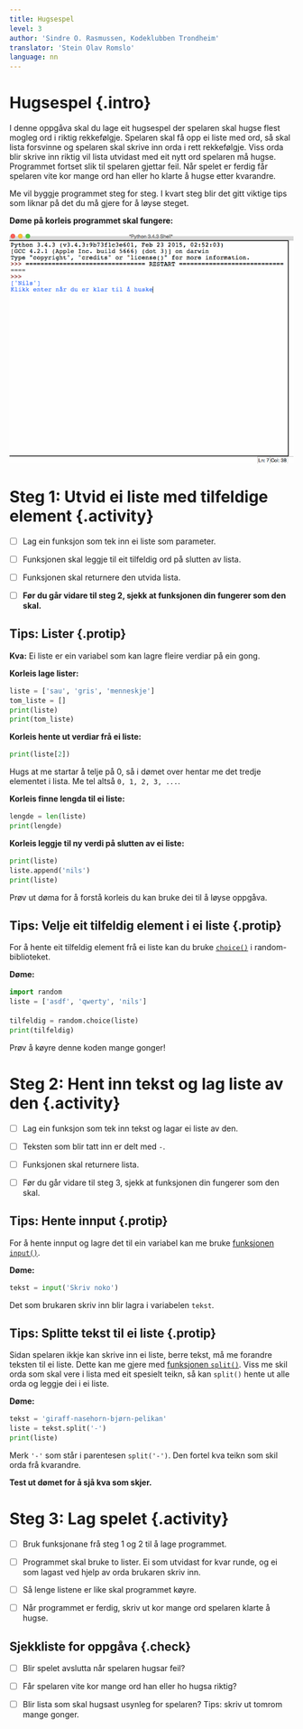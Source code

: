 ```yaml
---
title: Hugsespel
level: 3
author: 'Sindre O. Rasmussen, Kodeklubben Trondheim'
translator: 'Stein Olav Romslo'
language: nn
---
```



# Hugsespel {.intro}

I denne oppgåva skal du lage eit hugsespel der spelaren skal hugse flest mogleg
ord i riktig rekkefølgje. Spelaren skal få opp ei liste med ord, så skal lista
forsvinne og spelaren skal skrive inn orda i rett rekkefølgje. Viss orda blir
skrive inn riktig vil lista utvidast med eit nytt ord spelaren må hugse.
Programmet fortset slik til spelaren gjettar feil. Når spelet er ferdig får
spelaren vite kor mange ord han eller ho klarte å hugse etter kvarandre.

Me vil byggje programmet steg for steg. I kvart steg blir det gitt viktige tips
som liknar på det du må gjere for å løyse steget.

**Døme på korleis programmet skal fungere:**

![Illustrasjon av eit ferdig hugsespel](memo.gif)


# Steg 1: Utvid ei liste med tilfeldige element {.activity}

- [ ] Lag ein funksjon som tek inn ei liste som parameter.

- [ ] Funksjonen skal leggje til eit tilfeldig ord på slutten av lista.

- [ ] Funksjonen skal returnere den utvida lista.

- [ ] **Før du går vidare til steg 2, sjekk at funksjonen din fungerer som den
  skal.**

## Tips: Lister {.protip}

**Kva:** Ei liste er ein variabel som kan lagre fleire verdiar på ein gong.

**Korleis lage lister:**

```python
liste = ['sau', 'gris', 'menneskje']
tom_liste = []
print(liste)
print(tom_liste)
```

**Korleis hente ut verdiar frå ei liste:**

```python
print(liste[2])
```

Hugs at me startar å telje på 0, så i dømet over hentar me det tredje elementet
i lista. Me tel altså `0, 1, 2, 3, ...`.

**Korleis finne lengda til ei liste:**

```python
lengde = len(liste)
print(lengde)
```

**Korleis leggje til ny verdi på slutten av ei liste:**

```python
print(liste)
liste.append('nils')
print(liste)
```

Prøv ut døma for å forstå korleis du kan bruke dei til å løyse oppgåva.

## Tips: Velje eit tilfeldig element i ei liste {.protip}

For å hente eit tilfeldig element frå ei liste kan du bruke
[`choice()`](https://docs.python.org/3.4/library/random.html#random.choice) i
random-biblioteket.

**Døme:**

```python
import random
liste = ['asdf', 'qwerty', 'nils']

tilfeldig = random.choice(liste)
print(tilfeldig)
```

Prøv å køyre denne koden mange gonger!


# Steg 2: Hent inn tekst og lag liste av den {.activity}

- [ ] Lag ein funksjon som tek inn tekst og lagar ei liste av den.

- [ ] Teksten som blir tatt inn er delt med `-`.

- [ ] Funksjonen skal returnere lista.

- [ ] Før du går vidare til steg 3, sjekk at funksjonen din fungerer som den
  skal.

## Tips: Hente innput {.protip}

For å hente innput og lagre det til ein variabel kan me bruke [funksjonen
`input()`].

**Døme:**

```python
tekst = input('Skriv noko')
```

Det som brukaren skriv inn blir lagra i variabelen `tekst`.

[funksjonen `input()`]: https://docs.python.org/3.4/library/functions.html#input

## Tips: Splitte tekst til ei liste {.protip}

Sidan spelaren ikkje kan skrive inn ei liste, berre tekst, må me forandre
teksten til ei liste. Dette kan me gjere med [funksjonen `split()`]. Viss me
skil orda som skal vere i lista med eit spesielt teikn, så kan `split()` hente
ut alle orda og leggje dei i ei liste.

**Døme:**

```python
tekst = 'giraff-nasehorn-bjørn-pelikan'
liste = tekst.split('-')
print(liste)
```

Merk `'-'` som står i parentesen `split('-')`. Den fortel kva teikn som skil
orda frå kvarandre.

**Test ut dømet for å sjå kva som skjer.**

[funksjonen `split()`]: https://docs.python.org/3/library/stdtypes.html#str.split


# Steg 3: Lag spelet {.activity}

- [ ] Bruk funksjonane frå steg 1 og 2 til å lage programmet.

- [ ] Programmet skal bruke to lister. Ei som utvidast for kvar runde, og ei som
  lagast ved hjelp av orda brukaren skriv inn.

- [ ] Så lenge listene er like skal programmet køyre.

- [ ] Når programmet er ferdig, skriv ut kor mange ord spelaren klarte å hugse.

## Sjekkliste for oppgåva {.check}

- [ ] Blir spelet avslutta når spelaren hugsar feil?

- [ ] Får spelaren vite kor mange ord han eller ho hugsa riktig?

- [ ] Blir lista som skal hugsast usynleg for spelaren? Tips: skriv ut tomrom
  mange gonger.
